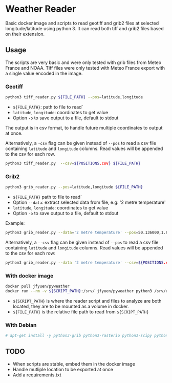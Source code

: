 # Weather Reader

Basic docker image and scripts to read geotiff and grib2 files at selected longitude/latitude using python 3.
It can read both tiff and grib2 files based on their extension.

## Usage

The scripts are very basic and were only tested with grib files from Meteo France and NOAA. 
Tiff files were only tested with Meteo France export with a single value encoded in the image.

### Geotiff
```bash
python3 tiff_reader.py ${FILE_PATH} --pos=latitude,longitude
```

- `${FILE_PATH}`: path to file to read`
- `latitude`, `longitude`: coordinates to get value
- Option `-o` to save output to a file, default to stdout

The output is in csv format, to handle future multiple coordinates to output at once.

Alternatively, a `-csv` flag can be given instead of `--pos` to read a csv file containing `latitude` and `longitude` columns.
Read values will be appended to the csv for each row.
```bash
python3 tiff_reader.py  --csv=${POSITIONS.csv} ${FILE_PATH}
```

### Grib2
```bash
python3 grib_reader.py --pos=latitude,longitude ${FILE_PATH}
```

- `${FILE_PATH}` path to file to read`
- Option `--data`: extract selected data from file, e.g: '2 metre temperature'
- `latitude`, `longitude`: coordinates to get value
- Option `-o` to save output to a file, default to stdout

Example:
```bash
python3 grib_reader.py --data='2 metre temperature' --pos=50.136000,1.834000 ${FILE_PATH}
```

Alternatively, a `--csv` flag can be given instead of `--pos` to read a csv file containing `latitude` and `longitude` columns.
Read values will be appended to the csv for each row:
```bash
python3 grib_reader.py --data '2 metre temperature' --csv=${POSITIONS.csv} ${FILE_PATH} 
```

### With docker image

```bash
docker pull jfyuen/pyweather
docker run --rm -v ${SCRIPT_PATH}:/srv/ jfyuen/pyweather python3 /srv/reader.py /srv/${FILE_PATH}
```
- `${SCRIPT_PATH}` is where the reader script and files to analyze are both located, they are to be mounted as a volume in docker.
- `${FILE_PATH}` is the relative file path to read from `${SCRIPT_PATH}`


### With Debian

```bash
# apt-get install -y python3-grib python3-rasterio python3-scipy python3-matplotlib python3-pandas
```

## TODO

- When scripts are stable, embed them in the docker image
- Handle mutliple location to be exported at once
- Add a requirements.txt